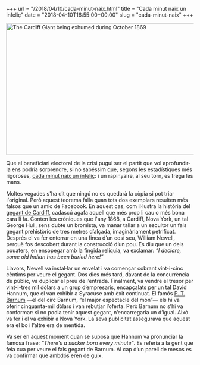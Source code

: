 +++
url = "/2018/04/10/cada-minut-naix.html"
title = "Cada minut naix un infeliç"
date = "2018-04-10T16:55:00+00:00"
slug = "cada-minut-naix"
+++

<a href="https://en.wikipedia.org/wiki/Cardiff_Giant"><img src="/uploads/2019/73b506a143.jpg" alt="The Cardiff Giant being exhumed during October 1869" height="354" width="512"></a>

Que el beneficiari electoral de la crisi pugui ser el partit que vol aprofundir-la ens podria sorprendre, si no sabéssim que, segons les estadístiques més rigoroses, [cada minut naix un infeliç](https://en.wikipedia.org/wiki/There's_a_sucker_born_every_minute): i un rapinyaire, al seu torn, es frega les mans.

Moltes vegades s'ha dit que ningú no es quedarà la còpia si pot triar l'original. Però aquest teorema falla quan tots dos exemplars resulten més falsos que un amic de Facebook. En aquest cas, com il·lustra la història del [gegant de Cardiff](https://en.wikipedia.org/wiki/Cardiff_Giant), cadascú agafa aquell que més prop li cau o més bona cara li fa. Conten les cròniques que l'any 1868, a Cardiff, Nova York, un tal George Hull, sens dubte un bromista, va manar tallar a un escultor un fals gegant prehistòric de tres metres d’alçada, imaginàriament petrificat. Després el va fer enterrar en una finca d’un cosí seu, William Newell, perquè fos descobert durant la construcció d’un pou. Es diu que un dels pouaters, en ensopegar amb la fingida relíquia, va exclamar: *“I declare, some old Indian has been buried here!”*

Llavors, Newell va instal·lar un envelat i va començar cobrant vint-i-cinc cèntims per veure el gegant. Dos dies més tard, davant de la concurrència de públic, va duplicar el preu de l’entrada. Finalment, va vendre el tresor per vint-i-tres mil dòlars a un grup d’empresaris, encapçalats per un tal David Hannum, que el van exhibir a Syracuse amb èxit continuat. El famós [P. T. Barnum](https://en.wikipedia.org/wiki/P._T._Barnum) —el del circ Barnum, “el major espectacle del món”— els hi va oferir cinquanta-mil dòlars i van rebutjar l’oferta. Però Barnum no s’hi va conformar: si no podia tenir aquest gegant, n’encarregaria un d’igual. Això va fer i el va exhibir a Nova York. La seva publicitat assegurava que aquest era el bo i l’altre era de mentida.

Va ser en aquest moment quan se suposa que Hannum va pronunciar la famosa frase: *“There's a sucker born every minute”*. Es referia a la gent que feia cua per veure el fals gegant de Barnum. Al cap d’un parell de mesos es va confirmar que ambdós eren de guix.

